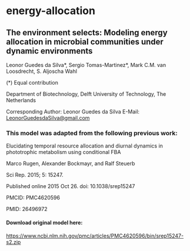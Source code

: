 # energy-allocation
## The environment selects: Modeling energy allocation in microbial communities under dynamic environments 

Leonor Guedes da Silva*, Sergio Tomas-Martinez*, Mark C.M. van Loosdrecht, S. Aljoscha Wahl

(*) Equal contribution


Department of Biotechnology, Delft University of Technology, The Netherlands

Corresponding Author: Leonor Guedes da Silva
E-Mail: LeonorGuedesdaSilva@gmail.com

### This model was adapted from the following previous work:
Elucidating temporal resource allocation and diurnal dynamics in phototrophic metabolism using conditional FBA

Marco Rugen, Alexander Bockmayr, and Ralf Steuerb

Sci Rep. 2015; 5: 15247.

Published online 2015 Oct 26. doi: 10.1038/srep15247

PMCID: PMC4620596

PMID: 26496972

#### Download original model here:
https://www.ncbi.nlm.nih.gov/pmc/articles/PMC4620596/bin/srep15247-s2.zip